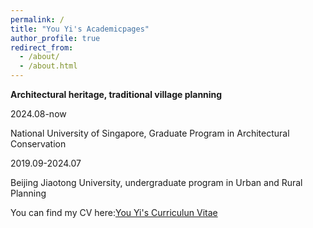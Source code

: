 ```yaml
---
permalink: /
title: "You Yi's Academicpages"
author_profile: true
redirect_from: 
  - /about/
  - /about.html
---
```


**Architectural heritage, traditional village planning**

2024.08-now     

National University of Singapore, Graduate Program in Architectural Conservation

2019.09-2024.07


Beijing Jiaotong University, undergraduate program in Urban and Rural Planning

You can find my CV here:[You Yi's Curriculun Vitae](../assets/Curriculum_Vitae.pdf)
